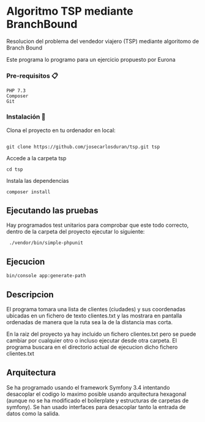 # Algoritmo TSP mediante BranchBound

Resolucion del problema del vendedor viajero (TSP) mediante algoritomo de Branch Bound

Este programa lo programo para un ejercicio propuesto por Eurona



### Pre-requisitos 📋


```
PHP 7.3
Composer
Git
```

### Instalación 🔧


Clona el proyecto en tu ordenador en local:
```

git clone https://github.com/josecarlosduran/tsp.git tsp
```

Accede a la carpeta tsp
```
cd tsp
```
Instala las dependencias
```
composer install
```


## Ejecutando las pruebas

Hay programados test unitarios para comprobar que este todo correcto, dentro de la carpeta del proyecto ejecutar lo siguiente:
```
 ./vendor/bin/simple-phpunit

```

## Ejecucion
```
bin/console app:generate-path 
```
## Descripcion 

El programa tomara una lista de clientes (ciudades) y sus coordenadas ubicadas en un fichero de texto clientes.txt y las mostrara en pantalla ordenadas de manera que la ruta sea la de la distancia mas corta.

En la raiz del proyecto ya hay incluido un fichero clientes.txt pero se puede cambiar por cualquier otro o incluso ejecutar desde otra carpeta. El programa buscara en el directorio actual de ejecucion dicho fichero clientes.txt

## Arquitectura 

Se ha programado usando el framework Symfony 3.4 intentando desacoplar el codigo lo maximo posible usando arquitectura hexagonal (aunque no se ha modificado el boilerplate y estructuras de carpetas de symfony).
Se han usado interfaces para desacoplar tanto la entrada de datos como la salida.

